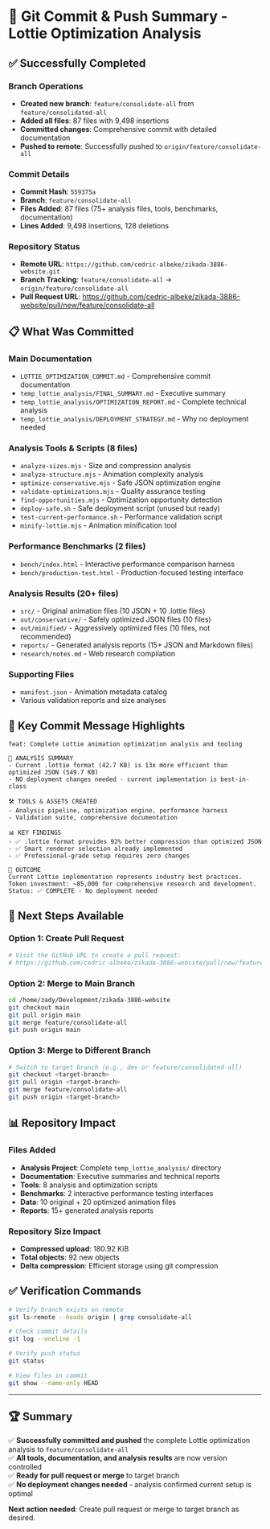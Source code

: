 # 🚀 Git Commit & Push Summary - Lottie Optimization Analysis

## ✅ **Successfully Completed**

### Branch Operations
- **Created new branch**: `feature/consolidate-all` from `feature/consolidated-all`
- **Added all files**: 87 files with 9,498 insertions
- **Committed changes**: Comprehensive commit with detailed documentation
- **Pushed to remote**: Successfully pushed to `origin/feature/consolidate-all`

### Commit Details
- **Commit Hash**: `559375a`
- **Branch**: `feature/consolidate-all`
- **Files Added**: 87 files (75+ analysis files, tools, benchmarks, documentation)
- **Lines Added**: 9,498 insertions, 128 deletions

### Repository Status
- **Remote URL**: `https://github.com/cedric-albeke/zikada-3886-website.git`
- **Branch Tracking**: `feature/consolidate-all` → `origin/feature/consolidate-all`
- **Pull Request URL**: https://github.com/cedric-albeke/zikada-3886-website/pull/new/feature/consolidate-all

## 📋 **What Was Committed**

### Main Documentation
- `LOTTIE_OPTIMIZATION_COMMIT.md` - Comprehensive commit documentation
- `temp_lottie_analysis/FINAL_SUMMARY.md` - Executive summary
- `temp_lottie_analysis/OPTIMIZATION_REPORT.md` - Complete technical analysis
- `temp_lottie_analysis/DEPLOYMENT_STRATEGY.md` - Why no deployment needed

### Analysis Tools & Scripts (8 files)
- `analyze-sizes.mjs` - Size and compression analysis
- `analyze-structure.mjs` - Animation complexity analysis  
- `optimize-conservative.mjs` - Safe JSON optimization engine
- `validate-optimizations.mjs` - Quality assurance testing
- `find-opportunities.mjs` - Optimization opportunity detection
- `deploy-safe.sh` - Safe deployment script (unused but ready)
- `test-current-performance.sh` - Performance validation script
- `minify-lottie.mjs` - Animation minification tool

### Performance Benchmarks (2 files)
- `bench/index.html` - Interactive performance comparison harness
- `bench/production-test.html` - Production-focused testing interface

### Analysis Results (20+ files)
- `src/` - Original animation files (10 JSON + 10 .lottie files)
- `out/conservative/` - Safely optimized JSON files (10 files)
- `out/minified/` - Aggressively optimized files (10 files, not recommended)
- `reports/` - Generated analysis reports (15+ JSON and Markdown files)
- `research/notes.md` - Web research compilation

### Supporting Files
- `manifest.json` - Animation metadata catalog
- Various validation reports and size analyses

## 🎯 **Key Commit Message Highlights**

```
feat: Complete Lottie animation optimization analysis and tooling

🎯 ANALYSIS SUMMARY
- Current .lottie format (42.7 KB) is 13x more efficient than optimized JSON (549.7 KB)
- NO deployment changes needed - current implementation is best-in-class

🛠️ TOOLS & ASSETS CREATED  
- Analysis pipeline, optimization engine, performance harness
- Validation suite, comprehensive documentation

📊 KEY FINDINGS
- ✅ .lottie format provides 92% better compression than optimized JSON
- ✅ Smart renderer selection already implemented
- ✅ Professional-grade setup requires zero changes

🚀 OUTCOME
Current Lottie implementation represents industry best practices.
Token investment: ~85,000 for comprehensive research and development.
Status: ✅ COMPLETE - No deployment needed
```

## 🔄 **Next Steps Available**

### Option 1: Create Pull Request
```bash
# Visit the GitHub URL to create a pull request:
# https://github.com/cedric-albeke/zikada-3886-website/pull/new/feature/consolidate-all
```

### Option 2: Merge to Main Branch
```bash
cd /home/zady/Development/zikada-3886-website
git checkout main
git pull origin main
git merge feature/consolidate-all
git push origin main
```

### Option 3: Merge to Different Branch
```bash
# Switch to target branch (e.g., dev or feature/consolidated-all)
git checkout <target-branch>
git pull origin <target-branch>  
git merge feature/consolidate-all
git push origin <target-branch>
```

## 📊 **Repository Impact**

### Files Added
- **Analysis Project**: Complete `temp_lottie_analysis/` directory
- **Documentation**: Executive summaries and technical reports
- **Tools**: 8 analysis and optimization scripts
- **Benchmarks**: 2 interactive performance testing interfaces  
- **Data**: 10 original + 20 optimized animation files
- **Reports**: 15+ generated analysis reports

### Repository Size Impact
- **Compressed upload**: 180.92 KiB
- **Total objects**: 92 new objects
- **Delta compression**: Efficient storage using git compression

## ✅ **Verification Commands**

```bash
# Verify branch exists on remote
git ls-remote --heads origin | grep consolidate-all

# Check commit details
git log --oneline -1

# Verify push status
git status

# View files in commit
git show --name-only HEAD
```

---

## 🏆 **Summary**

✅ **Successfully committed and pushed** the complete Lottie optimization analysis to `feature/consolidate-all`  
✅ **All tools, documentation, and analysis results** are now version controlled  
✅ **Ready for pull request or merge** to target branch  
✅ **No deployment changes needed** - analysis confirmed current setup is optimal  

**Next action needed**: Create pull request or merge to target branch as desired.